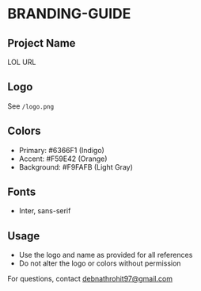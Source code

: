 # BRANDING-GUIDE

## Project Name
LOL URL

## Logo
See `/logo.png`

## Colors
- Primary: #6366F1 (Indigo)
- Accent: #F59E42 (Orange)
- Background: #F9FAFB (Light Gray)

## Fonts
- Inter, sans-serif

## Usage
- Use the logo and name as provided for all references
- Do not alter the logo or colors without permission

For questions, contact debnathrohit97@gmail.com
